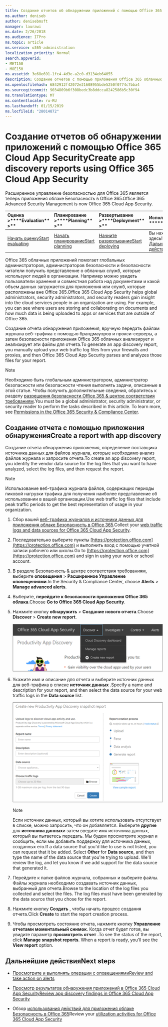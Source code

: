 ```yaml
---
title: Создание отчетов об обнаружении приложений с помощью Office 365 Cloud App Security
ms.author: deniseb
author: denisebmsft
manager: laurawi
ms.date: 2/26/2018
ms.audience: ITPro
ms.topic: article
ms.service: o365-administration
localization_priority: Normal
search.appverid:
- MET150
- MOE150
ms.assetid: 3e68e691-1fc4-4d3e-a2c0-d3134eb64055
description: Создание отчетов с помощью приложения Office 365 облачных безопасности, которая позволяет понять, как пользователи в вашей организации с помощью Office 365 и другие приложения.
ms.openlocfilehash: 6842912f42072e21608955bde5250f0774c7bba4
ms.sourcegitcommit: 9034809b6f308bedc3b8ddcca8242586b5c30f94
ms.translationtype: MT
ms.contentlocale: ru-RU
ms.lasthandoff: 01/15/2019
ms.locfileid: "28014872"
---
```

# <a name="create-app-discovery-reports-using-office-365-cloud-app-security"></a><span data-ttu-id="8c56c-103">Создание отчетов об обнаружении приложений с помощью Office 365 Cloud App Security</span><span class="sxs-lookup"><span data-stu-id="8c56c-103">Create app discovery reports using Office 365 Cloud App Security</span></span>

<span data-ttu-id="8c56c-104">Расширенное управление безопасностью для Office 365 является теперь приложения облаке Безопасность в Office 365.</span><span class="sxs-lookup"><span data-stu-id="8c56c-104">Office 365 Advanced Security Management is now Office 365 Cloud App Security.</span></span>
  
|<span data-ttu-id="8c56c-105">Оценка **\>**</span><span class="sxs-lookup"><span data-stu-id="8c56c-105">\*\*\*\*Evaluation\*\* \>\*\*</span></span>|<span data-ttu-id="8c56c-106">Планирование **\>**</span><span class="sxs-lookup"><span data-stu-id="8c56c-106">\*\*\*\*Planning\*\* \>\*\*</span></span>|<span data-ttu-id="8c56c-107">Развертывание **\>**</span><span class="sxs-lookup"><span data-stu-id="8c56c-107">\*\*\*\*Deployment\*\* \>\*\*</span></span>|<span data-ttu-id="8c56c-108">Использование \*\*\*</span><span class="sxs-lookup"><span data-stu-id="8c56c-108">\*\*\*\*Utilization\*\*\*\*</span></span>|
|:-----|:-----|:-----|:-----|
|[<span data-ttu-id="8c56c-109">Начать оценку</span><span class="sxs-lookup"><span data-stu-id="8c56c-109">Start evaluating</span></span>](office-365-cas-overview.md) <br/> |[<span data-ttu-id="8c56c-110">Начать планирование</span><span class="sxs-lookup"><span data-stu-id="8c56c-110">Start planning</span></span>](get-ready-for-office-365-cas.md) <br/> |[<span data-ttu-id="8c56c-111">Начните развертывание</span><span class="sxs-lookup"><span data-stu-id="8c56c-111">Start deploying</span></span>](turn-on-office-365-cas.md) <br/> |<span data-ttu-id="8c56c-112">Вы находитесь здесь!</span><span class="sxs-lookup"><span data-stu-id="8c56c-112">You are here!</span></span>  <br/> [<span data-ttu-id="8c56c-113">Дальнейшие действия</span><span class="sxs-lookup"><span data-stu-id="8c56c-113">Next steps</span></span>](#next-steps) <br/> |
   
<span data-ttu-id="8c56c-p101">Office 365 облачных приложений помогает глобальных администраторов, администраторов безопасности и безопасности читатели получить представление о облачных служб, которые используют людей в организации. Например можно увидеть пользователи хранения и совместная работа над документами и какой объем данных загружается для приложения или служб, которые расположены вне Office 365.</span><span class="sxs-lookup"><span data-stu-id="8c56c-p101">Office 365 Cloud App Security helps global administrators, security administrators, and security readers gain insight into the cloud services people in an organization are using. For example, you can see where users are storing and collaborating on documents and how much data is being uploaded to apps or services that are outside of Office 365.</span></span>
  
<span data-ttu-id="8c56c-116">Создание отчета обнаружения приложения, вручную передать файлам журнала веб-трафика с помощью брандмауэров и прокси-серверы, а затем безопасности приложения Office 365 облачных анализирует и анализирует эти файлы для отчета.</span><span class="sxs-lookup"><span data-stu-id="8c56c-116">To generate an app discovery report, you manually upload your web traffic log files from your firewalls and proxies, and then Office 365 Cloud App Security parses and analyzes those files for your report.</span></span>
  
> [!NOTE]
> <span data-ttu-id="8c56c-p102">Необходимо быть глобальным администратором, администратор безопасности или безопасности чтения выполнять задачи, описанные в этой статье. Чтобы получить дополнительные сведения, обратитесь к разделу [разрешения безопасности Office 365 &amp; центре соответствия требованиям](permissions-in-the-security-and-compliance-center.md).</span><span class="sxs-lookup"><span data-stu-id="8c56c-p102">You must be a global administrator, security administrator, or security reader to perform the tasks described in this article. To learn more, see [Permissions in the Office 365 Security &amp; Compliance Center](permissions-in-the-security-and-compliance-center.md).</span></span> 
  
## <a name="create-a-report-with-app-discovery"></a><span data-ttu-id="8c56c-119">Создание отчета с помощью приложения обнаружения</span><span class="sxs-lookup"><span data-stu-id="8c56c-119">Create a report with app discovery</span></span>

<span data-ttu-id="8c56c-120">Создание отчета обнаружения приложения, определение поставщика источника данных для файлов журнала, которые необходимо анализ файлов журнала и запросите отчета.</span><span class="sxs-lookup"><span data-stu-id="8c56c-120">To create an app discovery report, you identify the vendor data source for the log files that you want to have analyzed, select the log files, and then request the report.</span></span>
  
> [!NOTE]
> <span data-ttu-id="8c56c-121">Использование веб-трафика журнала файлов, содержащих периоды пиковой нагрузки трафика для получения наиболее представление об использовании в вашей организации.</span><span class="sxs-lookup"><span data-stu-id="8c56c-121">Use web traffic log files that include peak traffic periods to get the best representation of usage in your organization.</span></span> 
  
1. <span data-ttu-id="8c56c-122">Сбор вашей [веб-трафика журналов и источники данных для приложения облаке Безопасность в Office 365](web-traffic-logs-and-data-sources-for-ocas.md).</span><span class="sxs-lookup"><span data-stu-id="8c56c-122">Collect your [web traffic logs and data sources for Office 365 Cloud App Security](web-traffic-logs-and-data-sources-for-ocas.md).</span></span>
    
2. <span data-ttu-id="8c56c-123">Последовательно выберите пункты [https://protection.office.com](https://protection.office.com) и выполнить вход с помощью учетной записи рабочего или школы.</span><span class="sxs-lookup"><span data-stu-id="8c56c-123">Go to [https://protection.office.com](https://protection.office.com) and sign in using your work or school account.</span></span> 
    
3. <span data-ttu-id="8c56c-124">В разделе Безопасность &amp; центре соответствия требованиям, выберите **оповещения** \> **Расширенное Управление оповещениями**.</span><span class="sxs-lookup"><span data-stu-id="8c56c-124">In the Security &amp; Compliance Center, choose **Alerts** \> **Manage advanced alerts**.</span></span>
    
4. <span data-ttu-id="8c56c-125">Выберите, **перейдите к безопасности приложения Office 365 облака**.</span><span class="sxs-lookup"><span data-stu-id="8c56c-125">Choose **Go to Office 365 Cloud App Security**.</span></span>
    
5. <span data-ttu-id="8c56c-126">Нажмите кнопку **обнаружить** \> **Создание нового отчета**.</span><span class="sxs-lookup"><span data-stu-id="8c56c-126">Choose **Discover** \> **Create new report**.</span></span>
    
    ![На портале Office 365 CAS выберите обнаружения](media/73b5299f-94b5-49dd-a00f-154d188eb2c5.png)
  
6. <span data-ttu-id="8c56c-128">Укажите имя и описание для отчета и выберите источник данных для веб-трафика в списке **источник данных** .</span><span class="sxs-lookup"><span data-stu-id="8c56c-128">Specify a name and description for your report, and then select the data source for your web traffic logs in the **Data source** list.</span></span> 
    
    ![В O365 сервера клиентского доступа, нажмите кнопку обнаружить \> создать новый отчет](media/22e660f0-5eb2-49fa-9fea-f88a5809a07b.png)
  
    > [!NOTE]
    > <span data-ttu-id="8c56c-p103">Если источник данных, который вы хотите использовать отсутствует в списке, можно запросить, что он добавляется. Выберите **другие** для **источника данных**и затем введите имя источника данных, который вы пытаетесь передать. Мы будем просмотрите журнал и сообщить, если мы добавить поддержку для источника данных, созданных его.</span><span class="sxs-lookup"><span data-stu-id="8c56c-p103">If a data source that you'd like to use is not listed, you can request that it be added. Select **Other** for **Data source**, and then type the name of the data source that you're trying to upload. We'll review the log, and let you know if we add support for the data source that generated it.</span></span> 
  
7. <span data-ttu-id="8c56c-p104">Перейдите к папке файлов журнала, собранных и выберите файлы. Файлы журнала необходимо создавать источник данных, выбранный для отчета.</span><span class="sxs-lookup"><span data-stu-id="8c56c-p104">Browse to the location of the log files you collected and select the files. The log files must have been generated by the data source that you chose for the report.</span></span>
    
8. <span data-ttu-id="8c56c-135">Нажмите кнопку **Создать** , чтобы начать процесс создания отчета.</span><span class="sxs-lookup"><span data-stu-id="8c56c-135">Click **Create** to start the report creation process.</span></span> 
    
9. <span data-ttu-id="8c56c-p105">Чтобы просмотреть состояние отчета, нажмите кнопку **Управление отчетами моментальный снимок**. Когда отчет будет готов, вы увидите параметр **просмотреть отчет** .</span><span class="sxs-lookup"><span data-stu-id="8c56c-p105">To see the status of the report, click **Manage snapshot reports**. When a report is ready, you'll see the **View report** option.</span></span> 
    
## <a name="next-steps"></a><span data-ttu-id="8c56c-138">Дальнейшие действия</span><span class="sxs-lookup"><span data-stu-id="8c56c-138">Next steps</span></span>

- [<span data-ttu-id="8c56c-139">Просмотрите и выполнять операции с оповещениями</span><span class="sxs-lookup"><span data-stu-id="8c56c-139">Review and take action on alerts</span></span>](review-office-365-cas-alerts.md)
    
- [<span data-ttu-id="8c56c-140">Просмотр результатов обнаружения приложений в Office 365 Cloud App Security</span><span class="sxs-lookup"><span data-stu-id="8c56c-140">Review app discovery findings in Office 365 Cloud App Security</span></span>](review-app-discovery-findings-in-ocas.md)
    
- <span data-ttu-id="8c56c-141">Обзор [использования действий для приложения облаке Безопасность в Office 365](utilization-activities-for-ocas.md)</span><span class="sxs-lookup"><span data-stu-id="8c56c-141">Review your [utilization activities for Office 365 Cloud App Security](utilization-activities-for-ocas.md)</span></span>
    

